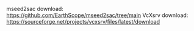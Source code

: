 mseed2sac download: https://github.com/EarthScope/mseed2sac/tree/main
VcXsrv download: https://sourceforge.net/projects/vcxsrv/files/latest/download
